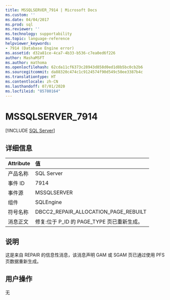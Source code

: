 ```yaml
---
title: MSSQLSERVER_7914 | Microsoft Docs
ms.custom: ''
ms.date: 04/04/2017
ms.prod: sql
ms.reviewer: ''
ms.technology: supportability
ms.topic: language-reference
helpviewer_keywords:
- 7914 (Database Engine error)
ms.assetid: d32a81ce-4ca7-4b33-b536-c7ea0ed6f226
author: MashaMSFT
ms.author: mathoma
ms.openlocfilehash: 62cda11cf6373c28943d858d0ed1d8b5bc0cb2b6
ms.sourcegitcommit: da88320c474c1c9124574f90d549c50ee3387b4c
ms.translationtype: HT
ms.contentlocale: zh-CN
ms.lasthandoff: 07/01/2020
ms.locfileid: "85780164"
---
```

# <a name="mssqlserver_7914"></a>MSSQLSERVER_7914
 [!INCLUDE [SQL Server](../../includes/applies-to-version/sqlserver.md)]
  
## <a name="details"></a>详细信息  
  
| Attribute | 值 |  
| :-------- | :---- |  
|产品名称|SQL Server|  
|事件 ID|7914|  
|事件源|MSSQLSERVER|  
|组件|SQLEngine|  
|符号名称|DBCC2_REPAIR_ALLOCATION_PAGE_REBUILT|  
|消息正文|修复:位于 P_ID 的 PAGE_TYPE 页已重新生成。|  
  
## <a name="explanation"></a>说明  
这是来自 REPAIR 的信息性消息，该消息声明 GAM 或 SGAM 页已通过使用 PFS 页数据重新生成。  
  
## <a name="user-action"></a>用户操作  
无  
  
